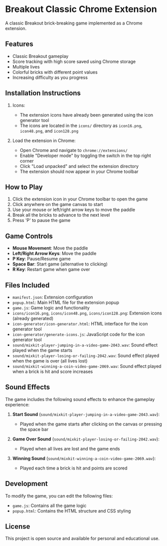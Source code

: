 # Breakout Classic Chrome Extension

A classic Breakout brick-breaking game implemented as a Chrome extension.

## Features

- Classic Breakout gameplay
- Score tracking with high score saved using Chrome storage
- Multiple lives
- Colorful bricks with different point values
- Increasing difficulty as you progress

## Installation Instructions

1. Icons:
   - The extension icons have already been generated using the icon generator tool
   - The icons are located in the `icons/` directory as `icon16.png`, `icon48.png`, and `icon128.png`

2. Load the extension in Chrome:
   - Open Chrome and navigate to `chrome://extensions/`
   - Enable "Developer mode" by toggling the switch in the top right corner
   - Click "Load unpacked" and select the extension directory
   - The extension should now appear in your Chrome toolbar

## How to Play

1. Click the extension icon in your Chrome toolbar to open the game
2. Click anywhere on the game canvas to start
3. Use your mouse or left/right arrow keys to move the paddle
4. Break all the bricks to advance to the next level
5. Press 'P' to pause the game

## Game Controls

- **Mouse Movement**: Move the paddle
- **Left/Right Arrow Keys**: Move the paddle
- **P Key**: Pause/Resume game
- **Space Bar**: Start game (alternative to clicking)
- **R Key**: Restart game when game over

## Files Included

- `manifest.json`: Extension configuration
- `popup.html`: Main HTML file for the extension popup
- `game.js`: Game logic and functionality
- `icons/icon16.png`, `icons/icon48.png`, `icons/icon128.png`: Extension icons (already generated)
- `icon-generator/icon-generator.html`: HTML interface for the icon generator tool
- `icon-generator/generate-icons.js`: JavaScript code for the icon generator tool
- `sound/mixkit-player-jumping-in-a-video-game-2043.wav`: Sound effect played when the game starts
- `sound/mixkit-player-losing-or-failing-2042.wav`: Sound effect played when the game is over (all lives lost)
- `sound/mixkit-winning-a-coin-video-game-2069.wav`: Sound effect played when a brick is hit and score increases

## Sound Effects

The game includes the following sound effects to enhance the gameplay experience:

1. **Start Sound** (`sound/mixkit-player-jumping-in-a-video-game-2043.wav`):
   - Played when the game starts after clicking on the canvas or pressing the space bar

2. **Game Over Sound** (`sound/mixkit-player-losing-or-failing-2042.wav`):
   - Played when all lives are lost and the game ends

3. **Winning Sound** (`sound/mixkit-winning-a-coin-video-game-2069.wav`):
   - Played each time a brick is hit and points are scored

## Development

To modify the game, you can edit the following files:
- `game.js`: Contains all the game logic
- `popup.html`: Contains the HTML structure and CSS styling

## License

This project is open source and available for personal and educational use.